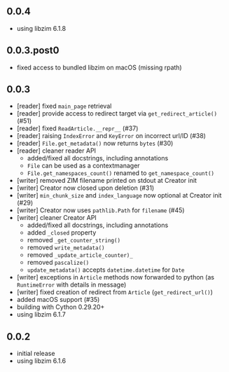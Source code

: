 ## 0.0.4

* using libzim 6.1.8

## 0.0.3.post0

* fixed access to bundled libzim on macOS (missing rpath)

## 0.0.3

* [reader] fixed `main_page` retrieval
* [reader] provide access to redirect target via `get_redirect_article()` (#51)
* [reader] fixed `ReadArticle.__repr__` (#37)
* [reader] raising `IndexError` and `KeyError` on incorrect url/ID (#38)
* [reader] `File.get_metadata()` now returns `bytes` (#30)
* [reader] cleaner reader API
  * added/fixed all docstrings, including annotations
  * `File` can be used as a contextmanager
  * `File.get_namespaces_count()` renamed to `get_namespace_count()`
* [writer] removed ZIM filename printed on stdout at Creator init
* [writer] Creator now closed upon deletion (#31)
* [writer] `min_chunk_size` and `index_language` now optional at Creator init (#29)
* [writer] Creator now uses `pathlib.Path` for `filename` (#45)
* [writer] cleaner Creator API
  * added/fixed all docstrings, including annotations
  * added `_closed` property
  * removed `_get_counter_string()`
  * removed `write_metadata()`
  * removed `_update_article_counter)_`
  * removed `pascalize()`
  * `update_metadata()` accepts `datetime.datetime` for `Date`
* [writer] exceptions in `Article` methods now forwarded to python (as `RuntimeError` with details in message)
* [writer] fixed creation of redirect from `Article` (`get_redirect_url()`)
* added macOS support (#35)
* building with Cython 0.29.20+
* using libzim 6.1.7

## 0.0.2

* initial release
* using libzim 6.1.6
